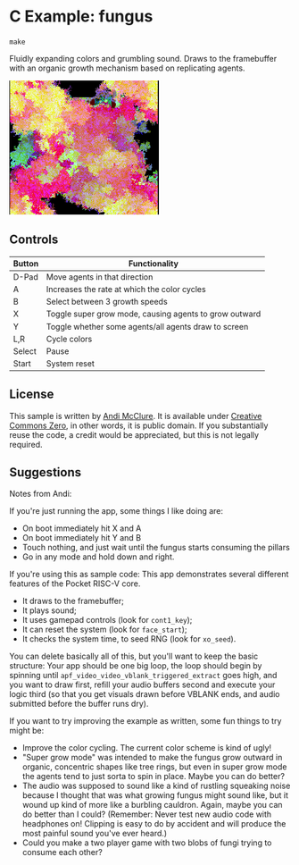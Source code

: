 # C Example: fungus

`make`

Fluidly expanding colors and grumbling sound. Draws to the framebuffer with an organic growth mechanism based on replicating agents.

![](./screenshot.png)

## Controls

| Button | Functionality                                          |
| ------ | ------------------------------------------------------ |
| D-Pad  | Move agents in that direction                          |
| A      | Increases the rate at which the color cycles           |
| B      | Select between 3 growth speeds                         |
| X      | Toggle super grow mode, causing agents to grow outward |
| Y      | Toggle whether some agents/all agents draw to screen   |
| L,R    | Cycle colors                                           |
| Select | Pause                                                  |
| Start  | System reset                                           |

## License

This sample is written by [Andi McClure](https://pocket.runhello.com/). It is available under [Creative Commons Zero](https://creativecommons.org/publicdomain/zero/1.0/legalcode), in other words, it is public domain. If you substantially reuse the code, a credit would be appreciated, but this is not legally required.

## Suggestions

Notes from Andi:

If you're just running the app, some things I like doing are:

- On boot immediately hit X and A
- On boot immediately hit Y and B
- Touch nothing, and just wait until the fungus starts consuming the pillars
- Go in any mode and hold down and right.

If you're using this as sample code: This app demonstrates several different features of the Pocket RISC-V core.

* It draws to the framebuffer;
* It plays sound;
* It uses gamepad controls (look for `cont1_key`);
* It can reset the system (look for `face_start`);
* It checks the system time, to seed RNG (look for `xo_seed`).

You can delete basically all of this, but you'll want to keep the basic structure: Your app should be one big loop, the loop should begin by spinning until `apf_video_video_vblank_triggered_extract` goes high, and you want to draw first, refill your audio buffers second and execute your logic third (so that you get visuals drawn before VBLANK ends, and audio submitted before the buffer runs dry).

If you want to try improving the example as written, some fun things to try might be:

* Improve the color cycling. The current color scheme is kind of ugly!
* "Super grow mode" was intended to make the fungus grow outward in organic, concentric shapes like tree rings, but even in super grow mode the agents tend to just sorta to spin in place. Maybe you can do better?
* The audio was supposed to sound like a kind of rustling squeaking noise because I thought that was what growing fungus might sound like, but it wound up kind of more like a burbling cauldron. Again, maybe you can do better than I could? (Remember: Never test new audio code with headphones on! Clipping is easy to do by accident and will produce the most painful sound you've ever heard.)
* Could you make a two player game with two blobs of fungi trying to consume each other?